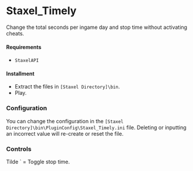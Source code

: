 # Staxel_Timely
Change the total seconds per ingame day and stop time without activating cheats.


#### Requirements
* `StaxelAPI`

#### Installment
* Extract the files in `[Staxel Directory]\bin`.
* Play.


### Configuration
You can change the configuration in the `[Staxel Directory]\bin\PluginConfig\Staxel_Timely.ini` file. Deleting or inputting an incorrect value will re-create or reset the file.


### Controls
Tilde ` = Toggle stop time.
